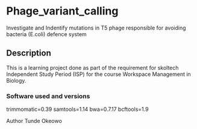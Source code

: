 # Phage_variant_calling
Investigate and Indentify mutations in T5 phage responsible for avoiding bacteria (E.coli) defence system


## Description
This is a learning project done as part of the requirement for skoltech Independent Study Period (ISP) for the course Workspace Management in Biology. 

### Software used and versions 
trimmomatic=0.39
samtools=1.14
bwa=0.7.17
bcftools=1.9


Author
Tunde Okeowo
